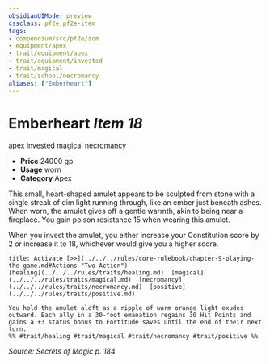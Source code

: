 ```yaml
---
obsidianUIMode: preview
cssclass: pf2e,pf2e-item
tags:
- compendium/src/pf2e/som
- equipment/apex
- trait/equipment/apex
- trait/equipment/invested
- trait/magical
- trait/school/necromancy
aliases: ["Emberheart"]
---
```

# Emberheart *Item 18*  
[apex](apex.md)  [invested](invested.md)  [magical](magical.md)  [necromancy](necromancy.md)  

- **Price** 24000 gp
- **Usage** worn
- **Category** Apex

This small, heart-shaped amulet appears to be sculpted from stone with a single streak of dim light running through, like an ember just beneath ashes. When worn, the amulet gives off a gentle warmth, akin to being near a fireplace. You gain poison resistance 15 when wearing this amulet.

When you invest the amulet, you either increase your Constitution score by 2 or increase it to 18, whichever would give you a higher score.

```ad-embed-ability
title: Activate [>>](../../../rules/core-rulebook/chapter-9-playing-the-game.md#Actions "Two-Action")
[healing](../../../rules/traits/healing.md)  [magical](../../../rules/traits/magical.md)  [necromancy](../../../rules/traits/necromancy.md)  [positive](../../../rules/traits/positive.md)  

You hold the amulet aloft as a ripple of warm orange light exudes outward. Each ally in a 30-foot emanation regains 30 Hit Points and gains a +3 status bonus to Fortitude saves until the end of their next turn.  
%% #trait/healing #trait/magical #trait/necromancy #trait/positive %%
```

*Source: Secrets of Magic p. 184*
